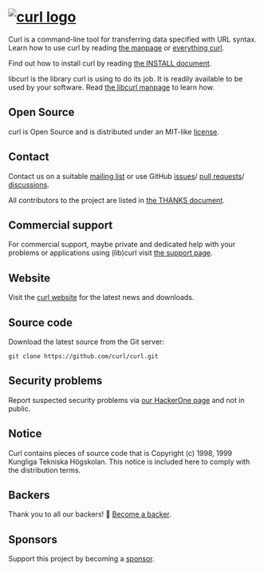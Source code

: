 <!--
Copyright (C) Daniel Stenberg, <daniel@haxx.se>, et al.

SPDX-License-Identifier: curl
-->

# [![curl logo](https://curl.se/logo/curl-logo.svg)](https://curl.se/)

Curl is a command-line tool for transferring data specified with URL syntax.
Learn how to use curl by reading [the
manpage](https://curl.se/docs/manpage.html) or [everything
curl](https://everything.curl.dev/).

Find out how to install curl by reading [the INSTALL
document](https://curl.se/docs/install.html).

libcurl is the library curl is using to do its job. It is readily available to
be used by your software. Read [the libcurl
manpage](https://curl.se/libcurl/c/libcurl.html) to learn how.

## Open Source

curl is Open Source and is distributed under an MIT-like
[license](https://curl.se/docs/copyright.html).

## Contact

Contact us on a suitable [mailing list](https://curl.se/mail/) or
use GitHub [issues](https://github.com/curl/curl/issues)/
[pull requests](https://github.com/curl/curl/pulls)/
[discussions](https://github.com/curl/curl/discussions).

All contributors to the project are listed in [the THANKS
document](https://curl.se/docs/thanks.html).

## Commercial support

For commercial support, maybe private and dedicated help with your problems or
applications using (lib)curl visit [the support page](https://curl.se/support.html).

## Website

Visit the [curl website](https://curl.se/) for the latest news and downloads.

## Source code

Download the latest source from the Git server:

    git clone https://github.com/curl/curl.git

## Security problems

Report suspected security problems via [our HackerOne
page](https://hackerone.com/curl) and not in public.

## Notice

Curl contains pieces of source code that is Copyright (c) 1998, 1999 Kungliga
Tekniska Högskolan. This notice is included here to comply with the
distribution terms.

## Backers

Thank you to all our backers! 🙏 [Become a backer](https://opencollective.com/curl#section-contribute).

## Sponsors

Support this project by becoming a [sponsor](https://curl.se/sponsors.html).
